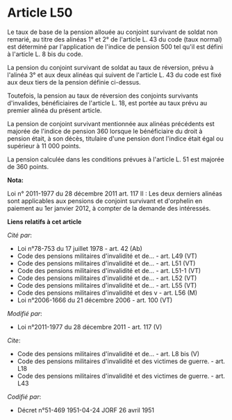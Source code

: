 # Article L50

Le taux de base de la pension allouée au conjoint survivant de soldat non remarié, au titre des alinéas 1° et 2° de l'article
L. 43 du code (taux normal) est déterminé par l'application de l'indice de pension 500 tel qu'il est défini à l'article L. 8
bis du code. 

La pension du conjoint survivant de soldat au taux de réversion, prévu à l'alinéa 3° et aux deux alinéas qui suivent de
l'article L. 43 du code est fixé aux deux tiers de la pension définie ci-dessus. 

Toutefois, la pension au taux de réversion des conjoints survivants d'invalides, bénéficiaires de l'article L. 18, est portée
au taux prévu au premier alinéa du présent article. 

La pension de conjoint survivant mentionnée aux alinéas précédents est majorée de l'indice de pension 360 lorsque le
bénéficiaire du droit à pension était, à son décès, titulaire d'une pension dont l'indice était égal ou supérieur à 11 000
points. 

La pension calculée dans les conditions prévues à l'article L. 51 est majorée de 360 points.

**Nota:**

Loi n° 2011-1977 du 28 décembre 2011 art. 117 II : Les deux derniers alinéas sont applicables aux pensions de conjoint
survivant et d'orphelin en paiement au 1er janvier 2012, à compter de la demande des intéressés.

**Liens relatifs à cet article**

_Cité par_:

  - Loi n°78-753 du 17 juillet 1978 - art. 42 (Ab)
  - Code des pensions militaires d'invalidité et de... - art. L49 (VT)
  - Code des pensions militaires d'invalidité et de... - art. L51 (VT)
  - Code des pensions militaires d'invalidité et de... - art. L51-1 (VT)
  - Code des pensions militaires d'invalidité et de... - art. L52 (VT)
  - Code des pensions militaires d'invalidité et de... - art. L55 (VT)
  - Code des pensions militaires d'invalidité et des v - art. L56 (M)
  - Loi n°2006-1666 du 21 décembre 2006 - art. 100 (VT)

_Modifié par_:

  - Loi n°2011-1977 du 28 décembre 2011 - art. 117 (V)

_Cite_:

  - Code des pensions militaires d'invalidité et de... - art. L8 bis (V)
  - Code des pensions militaires d'invalidité et des victimes de guerre. - art. L18
  - Code des pensions militaires d'invalidité et des victimes de guerre. - art. L43

_Codifié par_:

  - Décret n°51-469 1951-04-24 JORF 26 avril 1951
